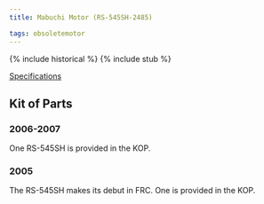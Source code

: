 ```yaml
---
title: Mabuchi Motor (RS-545SH-2485)

tags: obsoletemotor
---
```


{% include historical %}
{% include stub %}

[Specifications](https://web.archive.org/web/20050204230126/http://www2.usfirst.org/2005comp/Specs/MMotor.pdf "https://web.archive.org/web/20050204230126/http://www2.usfirst.org/2005comp/Specs/MMotor.pdf")

## Kit of Parts

### 2006-2007
One RS-545SH is provided in the KOP.

### 2005

The RS-545SH makes its debut in FRC. One is provided in the KOP.
